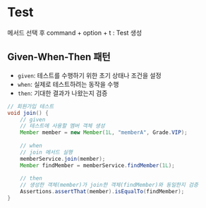 # Test

메서드 선택 후 command + option + t : Test 생성

## Given-When-Then 패턴
- `given`: 테스트를 수행하기 위한 초기 상태나 조건을 설정
- `when`: 실제로 테스트하려는 동작을 수행
- `then`: 기대한 결과가 나왔는지 검증

```java
// 회원가입 테스트
void join() {
    // given 
    // 테스트에 사용할 멤버 객체 생성
    Member member = new Member(1L, "memberA", Grade.VIP);
    
    // when
    // join 메서드 실행
    memberService.join(member);
    Member findMember = memberService.findMember(1L);
    
    // then
    // 생성한 객체(member)가 join한 객체(findMember)와 동일한지 검증
    Assertions.assertThat(member).isEqualTo(findMember);
}
```